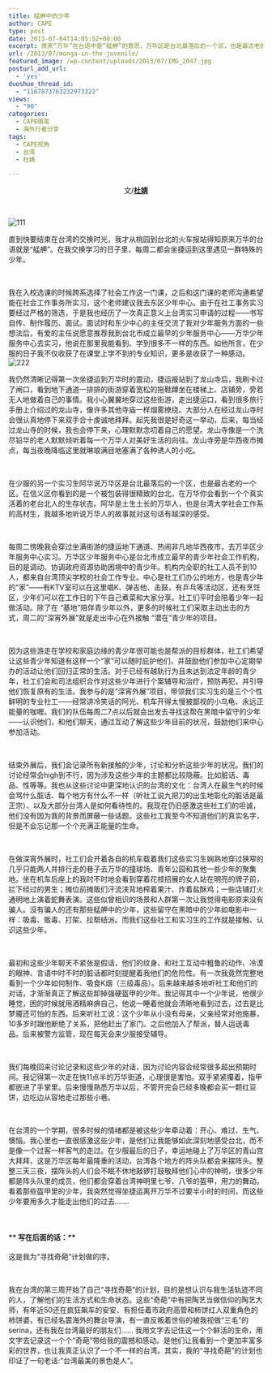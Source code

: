 ```yaml
---
title: 艋舺中的少年
author: CAPE
type: post
date: 2013-07-04T14:05:52+00:00
excerpt: 原来“万华”在台语中是“艋舺”的意思，万华区是台北最落后的一个区，也是最古老的一个区。这里有陶艺大师，也有吸毒少年，有名震海外的舞台导演，也有担任着市政府高管和柿饼红人双重角色的柿饼婆。有人说，台湾最美的景色是人。我想，也是确实是这样子。
url: /2013/07/monga-in-the-juvenile/
featured_image: /wp-content/uploads/2013/07/IMG_2047.jpg
posturl_add_url:
  - 'yes'
duoshuo_thread_id:
  - "1167873763232973322"
views:
  - "90"
categories:
  - CAPE随笔
  - 海外行者分享
tags:
  - CAPE视角
  - 台湾
  - 杜婧

---
```

<p style="text-align: center;">
  文/<a href="http://weibo.com/u/2037275311" target="_blank"><b>杜婧</b></a>
</p>

&nbsp;

![111][1] 

直到快要结束在台湾的交换时光，我才从桃园到台北的火车报站得知原来万华的台语就是“艋舺”。在我交换学习的日子里，每周二都会坐捷运到这里遇见一群特殊的少年。

&nbsp;

我在入校选课的时候跨系选择了社会工作这一门课，之后和这门课的老师沟通希望能在社会工作事务所实习，这个老师建议我去东区少年中心。由于在社工事务实习要经过严格的筛选，于是我也经历了一次真正意义上台湾实习申请的过程——书写自传、制作履历、面试。面试时和东少中心的主任交流了我对少年服务方面的一些想法后，有爱的主任说愿意推荐我到台北市成立最早的少年服务中心——万华少年服务中心去实习，他说在那里我能看到、学到很多不一样的东西。如他所言，在少服的日子我不仅收获了在课堂上学不到的专业知识，更多是收获了一种感动。  
![222][2] 

我仍然清晰记得第一次坐捷运到万华时的震动，捷运报站到了龙山寺后，我刷卡过了闸口，看到地下通道一排排的街游穿着宽松的拖鞋蹲坐在楼梯上、店铺旁，旁若无人地做着自己的事情。我小心翼翼地穿过这些街游，走出捷运口，看到很多旅行手册上介绍过的龙山寺，像许多其他寺庙一样烟雾缭绕。大部分人在经过龙山寺时会很认真地停下来双手合十虔诚地拜拜。起先我很是好奇这一举动，后来，每当经过龙山寺的时候，我也会停下来，心理默默念叨着自己的愿望。龙山寺像是一个洗尽铅华的老人默默倾听着每一个万华人对美好生活的向往。龙山寺旁是华西夜市摊点，每当夜晚降临这里就琳琅满目地塞满了各种诱人的小吃。

&nbsp;

在少服的另一个实习生阿华说万华区是台北最落后的一个区，也是最古老的一个区。在信义区你看到的是一个被包装得很精致的台北，在万华你会看到一个个真实活着的老台北人的生存状态。阿华是土生土长的万华人，也是台湾大学社会工作系的高材生，我越多地听说万华人的故事就对这句话有越深的感受。

&nbsp;

每周二傍晚我会穿过坐满街游的捷运地下通道、热闹非凡地华西夜市，去万华区少年服务中心实习。万华区少年服务中心是台北市成立最早的青少年社会工作机构，目的是调动、协调政府资源协助困境中的青少年。机构内全职的社工人员不到10人，都来自台湾顶尖学校的社会工作专业。中心是社工们办公的地方，也是青少年的“家”——有KTV室可以在这里唱K、弹吉他、击鼓，有乒乓等活动区，还有烹饪区，少年们可以在工作日的下午自己煮菜和大家分享。社工们平时会陪着少年一起做活动。除了在 “基地”陪伴青少年以外，更多的时候社工们采取主动出击的方式，周二的“深宵外展”就是走出中心在外接触 “潜在”青少年的项目。

&nbsp;

因为这些游走在学校和家庭边缘的青少年很可能也是帮派的目标群体，社工们希望让这些青少年知道有这样一个“家”可以随时庇护他们，并鼓励他们参加中心定期举办的活动让他们回归正常的生活。对于已经有越轨行为且未达到法定年龄的青少年，社工们会和司法组织合作对这些少年进行个案辅导和治疗，预防再犯，并引导他们恢复原有的生活。我参与的是“深宵外展”项目，带领我们实习生的是三个个性鲜明的专业社工——经常讲冷笑话的阿光、机车开得太慢被鄙视的小乌龟、永远正能量的咖喱。我们的队伍每周二7点以后就会出发去寻找这帮在黑暗中留守的少年——认识他们，和他们聊天，通过互动了解这些少年目前的状况，鼓励他们来中心参加活动。

&nbsp;

结束外展后，我们会记录所有新接触的少年，讨论和分析这些少年的状况。我们的讨论经常会high到不行，因为涉及这些少年的主题都比较隐蔽。比如脏话、毒品、性等等。我也从这些讨论中更深地认识的台湾的文化：台湾人在最生气的时候会骂什么脏话、每个地方有什么不一样（听社工说九把刀的出生地彰化的脏话是最正宗）、以及大部分台湾人是如何看待性的。我现在仍旧感激这些社工们的坦诚，他们没有因为我的背景而屏蔽一些话题。这些社工我至今不知道他们的真实名字，但是不会忘记那一个个充满正能量的生命。

&nbsp;

在做深宵外展时，社工们会开着各自的机车载着我们这些实习生娴熟地穿过狭窄的几乎只能两人并排行走的巷子去万华的撞球场、青年公园和其他一些少年的聚集地。坐在机车后座上的我时不时地会看到穿着花枝招展的女人站在明亮的牌子前，拦下经过的男生；摊位前摊贩们汗流浃背地榨着果汁、炸着盐酥鸡；一些店铺灯火通明地上演着蛇舞表演。这些似曾相识的场景和人群第一次让我觉得电影原来没有骗人。没有骗人的还有那些艋舺中的少年，这些留守在黑暗中的少年如电影中一样：吸毒、贩毒、打架、拉帮结派。而我们这些社工和实习生的工作就是接触、认识这些少年。

&nbsp;

最初和这些少年聊天不紧张是假话，他们的纹身、和社工互动中粗鲁的动作、冷漠的眼神、言语中时不时的脏话都时刻提醒着我他们的危险性。有一次我竟然完整地看到一个少年如何制作、吸食K烟（三级毒品）。后来越来越多地听社工和他们的对话，才渐渐真正了解这些卸掉强硬盔甲的少年。我记得其中一个少年说，他很少睡觉，困的时候就用酒精麻痹自己，他说一睡着他就会清晰地看到过去，过去是比梦魇还可怕的东西。后来听社工说：这个少年从小没有母亲，父亲经常对他施暴，10多岁时跟他断绝了关系，把他赶出了家门。之后他加入了帮派，替人运送毒品。后来被警方监管，现在每天会来少服接受辅导。

&nbsp;

我们每晚回来讨论记录和这些少年的对话，因为讨论内容会经常很多超出预期时间。我记得第一次走在快11点半的万华街道，心理很是害怕。双手紧紧攥着，指甲都嵌进了手掌里。后来慢慢熟悉万华以后，不管开完会已经多晚都会买一颗红豆饼，边吃边从容地走过那些小巷。

&nbsp;

在台湾的一个学期，很多时候的情绪都是被这些少年牵动着：开心、难过、生气、懊恼。我心里也一直很感激这些少年，是他们让我能够如此深刻地感受台北，而不是像一个过客一样客气的走过。在少服最后的日子，幸运地碰上了万华区的青山宫大拜拜，这是万华区每年最隆重的活动，台湾各个地方的阵头队都会来摆阵头。整整三天三夜，摆阵头的人们会不眠不休地敲锣打鼓敬拜他们心中的神明，很多少年都是阵头队里的成员，他们都会穿着台湾神明里七爷、八爷的盔甲，用力的舞动。看着那些盔甲里的少年，我突然觉得坐捷运离开万华不过要半小时的时间，而这些少年要用多久才能走出他们的过去…….

&nbsp;

#### ** 写在后面的话：**

这是我为“寻找奇葩”计划做的序。

&nbsp;

我在台湾的第三周开始了自己“寻找奇葩”的计划，目的是想认识与我生活轨迹不同的人，了解他们的生活方式和生命状态。这些“奇葩”中有把陶艺当做信仰的陶艺大师，有年近50还在疯狂飙车的安安、有担任着市政府高管和柿饼红人双重角色的柿饼婆，有已经名震海外的舞台导演，有一直反叛着世俗的被我视做“三毛”的serina，还有我在台湾最好的朋友们&#8230;&#8230; 我用文字去记住这一个个鲜活的生命，用文字去记录这一个个“奇葩”带给我的震撼和感动。是他们让我看到一个更加丰富多彩的世界，也让我真正认识了一个不一样的台湾。其实，我的“寻找奇葩”的计划也印证了一句老话:”台湾最美的景色是人”。

&nbsp;

 [1]: http://pic.yupoo.com/chenluaihr_v/CZ9gpqZV/medium.jpg
 [2]: http://pic.yupoo.com/chenluaihr_v/CZ9grYkB/medium.jpg